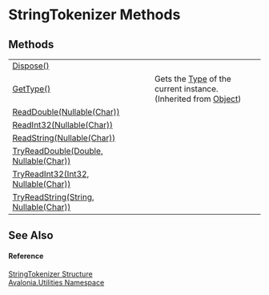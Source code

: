 # StringTokenizer Methods




## Methods
<table>
<tr>
<td><a href="M_Avalonia_Utilities_StringTokenizer_Dispose">Dispose()</a></td>
<td> </td>
</tr>
<tr>
<td><a href="https://learn.microsoft.com/dotnet/api/system.object.gettype" target="_blank" rel="noopener noreferrer">GetType()</a></td>
<td>Gets the <a href="https://learn.microsoft.com/dotnet/api/system.type" target="_blank" rel="noopener noreferrer">Type</a> of the current instance.<br />(Inherited from <a href="https://learn.microsoft.com/dotnet/api/system.object" target="_blank" rel="noopener noreferrer">Object</a>)</td>
</tr>
<tr>
<td><a href="M_Avalonia_Utilities_StringTokenizer_ReadDouble">ReadDouble(Nullable(Char))</a></td>
<td> </td>
</tr>
<tr>
<td><a href="M_Avalonia_Utilities_StringTokenizer_ReadInt32">ReadInt32(Nullable(Char))</a></td>
<td> </td>
</tr>
<tr>
<td><a href="M_Avalonia_Utilities_StringTokenizer_ReadString">ReadString(Nullable(Char))</a></td>
<td> </td>
</tr>
<tr>
<td><a href="M_Avalonia_Utilities_StringTokenizer_TryReadDouble">TryReadDouble(Double, Nullable(Char))</a></td>
<td> </td>
</tr>
<tr>
<td><a href="M_Avalonia_Utilities_StringTokenizer_TryReadInt32">TryReadInt32(Int32, Nullable(Char))</a></td>
<td> </td>
</tr>
<tr>
<td><a href="M_Avalonia_Utilities_StringTokenizer_TryReadString">TryReadString(String, Nullable(Char))</a></td>
<td> </td>
</tr>
</table>

## See Also


#### Reference
<a href="T_Avalonia_Utilities_StringTokenizer">StringTokenizer Structure</a>  
<a href="N_Avalonia_Utilities">Avalonia.Utilities Namespace</a>  

